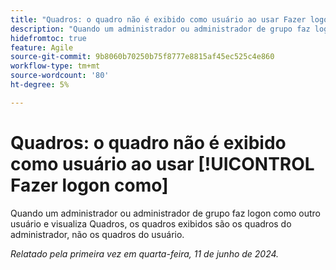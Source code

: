 ```yaml
---
title: "Quadros: o quadro não é exibido como usuário ao usar Fazer logon como"
description: "Quando um administrador ou administrador de grupo faz logon como outro usuário e visualiza painéis, os painéis exibidos são os painéis do administrador, não os painéis do usuário."
hidefromtoc: true
feature: Agile
source-git-commit: 9b8060b70250b75f8777e8815af45ec525c4e860
workflow-type: tm+mt
source-wordcount: '80'
ht-degree: 5%

---
```



# Quadros: o quadro não é exibido como usuário ao usar [!UICONTROL Fazer logon como]

Quando um administrador ou administrador de grupo faz logon como outro usuário e visualiza Quadros, os quadros exibidos são os quadros do administrador, não os quadros do usuário.

_Relatado pela primeira vez em quarta-feira, 11 de junho de 2024._

